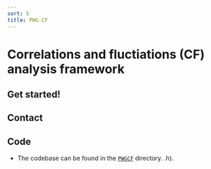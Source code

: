```yaml
---
sort: 5
title: PWG-CF
---
```


# Correlations and fluctiations (CF) analysis framework

## Get started!

## Contact 

## Code

- The codebase can be found in the
[`PWGCF`](https://github.com/AliceO2Group/O2Physics/tree/master/PWGCF) directory.
.h).
